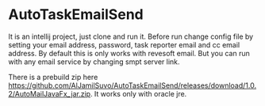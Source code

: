 # AutoTaskEmailSend

It is an intellij project, just clone and run it. Before run change config file by setting your email address, password, task reporter email and cc email address.
By default this is only works with revesoft email. But you can run with any email service by changing smpt server link.

There is a prebuild zip here https://github.com/AlJamilSuvo/AutoTaskEmailSend/releases/download/1.0.2/AutoMailJavaFx_jar.zip. It works only with oracle jre. 
